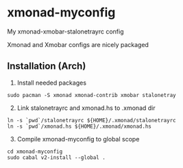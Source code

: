 # xmonad-myconfig

My xmonad-xmobar-stalonetrayrc config

Xmonad and Xmobar configs are nicely packaged

## Installation (Arch)

1. Install needed packages
```
sudo pacman -S xmonad xmonad-contrib xmobar stalonetray
```

2. Link stalonetrayrc and xmonad.hs to .xmonad dir
```
ln -s `pwd`/stalonetrayrc ${HOME}/.xmonad/stalonetrayrc
ln -s `pwd`/xmonad.hs ${HOME}/.xmonad/xmonad.hs
```

3. Compile xmonad-myconfig to global scope

```
cd xmonad-myconfig
sudo cabal v2-install --global .
```

